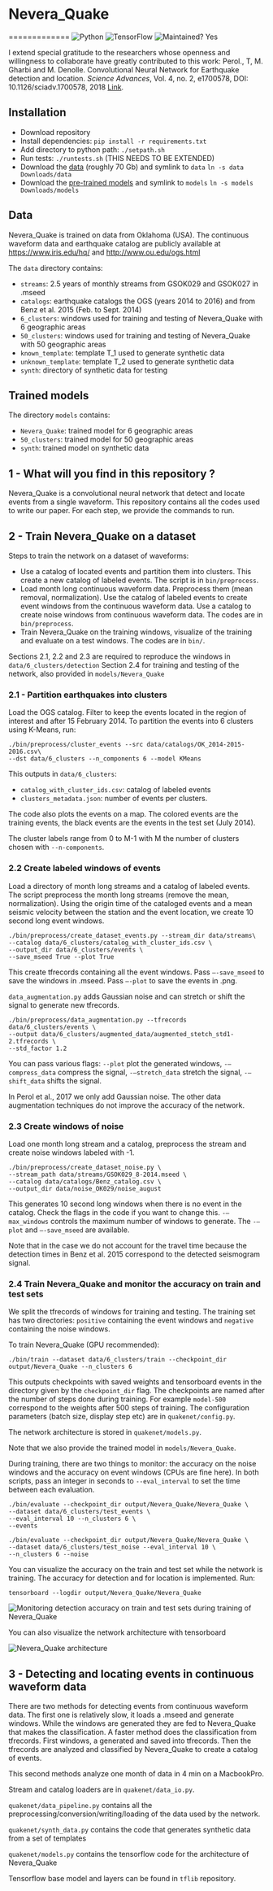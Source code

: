 
# Nevera_Quake
=============
![Python](https://img.shields.io/badge/python-3670A0?style=for-the-badge&logo=python&logoColor=ffdd54)
![TensorFlow](https://img.shields.io/badge/TensorFlow-FF6F00?style=for-the-badge&logo=tensorflow&logoColor=white)
![Maintained? Yes](https://img.shields.io/badge/Maintained%3F-yes-green.svg)






I extend special gratitude to the researchers whose openness and willingness to collaborate have greatly contributed to this work:
Perol., T, M. Gharbi and M. Denolle. Convolutional Neural Network for Earthquake detection and location. *Science Advances*, Vol. 4, no. 2, e1700578, DOI: 10.1126/sciadv.1700578, 2018 [Link](http://advances.sciencemag.org/content/4/2/e1700578).

## Installation
* Download repository
* Install dependencies: `pip install -r requirements.txt`
* Add directory to python path: `./setpath.sh`
* Run tests: `./runtests.sh` (THIS NEEDS TO BE EXTENDED)
* Download the [data](https://www.dropbox.com/sh/3p9rmi1bcpvnk5k/AAAV8n9VG_e0QXOpoofsSH0Ma?dl=0) (roughly 70 Gb) and symlink to `data` 
`ln -s data Downloads/data`
* Download the [pre-trained models](https://www.dropbox.com/sh/t9dj8mmfx1fmxfa/AABSJQke8Ao6wfRnKMvQXipta?dl=0) and symlink to `models` 
`ln -s models Downloads/models`

## Data

Nevera_Quake is trained on data from Oklahoma (USA). 
The continuous waveform data and earthquake catalog are publicly available at https://www.iris.edu/hq/ and http://www.ou.edu/ogs.html

The `data` directory contains:
* `streams`: 2.5 years of monthly streams from GSOK029 and GSOK027 in .mseed 
* `catalogs`: earthquake catalogs the OGS (years 2014 to 2016) and from Benz et al. 2015 (Feb. to Sept. 2014)
* `6_clusters`: windows used for training and testing of Nevera_Quake with 6 geographic areas
* `50_clusters`: windows used for training and testing of Nevera_Quake with 50 geographic areas
* `known_template`: template T_1 used to generate synthetic data 
* `unknown_template`: template T_2 used to generate synthetic data 
* `synth`: directory of synthetic data for testing 

## Trained models

The directory `models` contains:
* `Nevera_Quake`: trained model for 6 geographic areas 
* `50_clusters`: trained model for 50 geographic areas 
* `synth`: trained model on synthetic data

## 1 - What will you find in this repository ?

Nevera_Quake is a convolutional neural network that detect and locate events from a single waveform.
This repository contains all the codes used to write our paper. 
For each step, we provide the commands to run.

## 2 - Train Nevera_Quake on a dataset

Steps to train the network on a dataset of waveforms:

- Use a catalog of located events and partition them into clusters. This create a new catalog of labeled events. The script is in `bin/preprocess`.
- Load month long continuous waveform data. Preprocess them (mean removal, normalization). Use the catalog of labeled events to create event windows from the continuous waveform data. Use a catalog to create noise windows from continuous waveform data. The codes are in `bin/preprocess`.
- Train Nevera_Quake on the training windows, visualize of the training and evaluate on a test windows. The codes are in `bin/`.

Sections 2.1, 2.2 and 2.3 are required to reproduce the windows in `data/6_clusters/detection`
Section 2.4 for training and testing of the network, also provided in `models/Nevera_Quake`

### 2.1 - Partition earthquakes into clusters

Load the OGS catalog. 
Filter to keep the events located in the region of interest and after 15 February 2014. 
To partition the events into 6 clusters using K-Means, run:

```shell
./bin/preprocess/cluster_events --src data/catalogs/OK_2014-2015-2016.csv\
--dst data/6_clusters --n_components 6 --model KMeans
```

This outputs in `data/6_clusters`:
* `catalog_with_cluster_ids.csv`: catalog of labeled events
* `clusters_metadata.json`: number of events per clusters. 

The code also plots the events on a map. 
The colored events are the training events, the black events are the events in the test set (July 2014).

The cluster labels range from 0 to M-1 with M the number of clusters chosen with `--n-components`. 

### 2.2 Create labeled windows of events

Load a directory of month long streams and a catalog of labeled events. 
The script preprocess the month long streams (remove the mean, normalization). 
Using the origin time of the cataloged events and a mean seismic velocity between the station and the event location, we create 10 second long event windows.

```shell
./bin/preprocess/create_dataset_events.py --stream_dir data/streams\
--catalog data/6_clusters/catalog_with_cluster_ids.csv \
--output_dir data/6_clusters/events \
--save_mseed True --plot True
```

This create tfrecords containing all the event windows. 
Pass `—-save_mseed` to save the windows in .mseed. Pass `—-plot` to save the events in .png.

`data_augmentation.py` adds Gaussian noise and can stretch or shift the signal to generate new tfrecords. 

```shell
./bin/preprocess/data_augmentation.py --tfrecords data/6_clusters/events \
--output data/6_clusters/augmented_data/augmented_stetch_std1-2.tfrecords \
--std_factor 1.2
```

You can pass various flags: `--plot` plot the generated windows, `-—compress_data` compress the signal, `-—stretch_data` stretch the signal, `-—shift_data` shifts the signal. 

In Perol et al., 2017 we only add Gaussian noise. 
The other data augmentation techniques do not improve the accuracy of the network.

### 2.3 Create windows of noise

Load one month long stream and a catalog, preprocess the stream and create noise windows labeled with -1. 

```shell
./bin/preprocess/create_dataset_noise.py \
--stream_path data/streams/GSOK029_8-2014.mseed \
--catalog data/catalogs/Benz_catalog.csv \
--output_dir data/noise_OK029/noise_august
```

This generates 10 second long windows when there is no event in the catalog. 
Check the flags in the code if you want to change this. 
`-—max_windows` controls the maximum number of windows to generate. 
The `-—plot` and `—-save_mseed` are available.

Note that in the case we do not account for the travel time because the detection times in Benz et al. 2015 correspond to the detected seismogram signal.

### 2.4 Train Nevera_Quake and monitor the accuracy on train and test sets

We split the tfrecords of windows for training and testing. The training set has two directories: 
`positive` containing the event windows and `negative` containing the noise windows.

To train Nevera_Quake (GPU recommended):

```shell
./bin/train --dataset data/6_clusters/train --checkpoint_dir output/Nevera_Quake --n_clusters 6
```

This outputs checkpoints with saved weights and tensorboard events in the directory given by the `checkpoint_dir` flag.
The checkpoints are named after the number of steps done during training. 
For example `model-500` correspond to the weights after 500 steps of training. 
The configuration parameters (batch size, display step etc) are in `quakenet/config.py`. 

The network architecture is stored in `quakenet/models.py`. 

Note that we also provide the trained model in `models/Nevera_Quake`.

During training, there are two things to monitor: the accuracy on the noise windows and the accuracy on event windows (CPUs are fine here). 
In both scripts, pass an integer in seconds to `--eval_interval` to set the time between each evaluation.  

```shell
./bin/evaluate --checkpoint_dir output/Nevera_Quake/Nevera_Quake \
--dataset data/6_clusters/test_events \
--eval_interval 10 --n_clusters 6 \
--events
```

```shell
./bin/evaluate --checkpoint_dir output/Nevera_Quake/Nevera_Quake \
--dataset data/6_clusters/test_noise --eval_interval 10 \
--n_clusters 6 --noise
```

You can visualize the accuracy on the train and test set while the network is training. 
The accuracy for detection and for location is implemented. Run:

```shell
tensorboard --logdir output/Nevera_Quake/Nevera_Quake
```

![Monitoring detection accuracy on train and test sets during training of Nevera_Quake](./figures/training.png)

You can also visualize the network architecture with tensorboard

![Nevera_Quake architecture](./figures/architecture.png)

## 3 - Detecting and locating events in continuous waveform data

There are two methods for detecting events from continuous waveform data. 
The first one is relatively slow, it loads a .mseed and generate windows. While the windows are generated they are fed to Nevera_Quake that makes the classification. 
A faster method does the classification from tfrecords. First windows, a generated and saved into tfrecords. Then the tfrecords are analyzed and classified by Nevera_Quake to create a catalog of events.

This second methods analyze one month of data in 4 min on a MacbookPro.


Stream and catalog loaders are in `quakenet/data_io.py`.

`quakenet/data_pipeline.py` contains all the
preprocessing/conversion/writing/loading of the data used by the
network.

`quakenet/synth_data.py` contains the code that generates synthetic data from
a set of templates 

`quakenet/models.py` contains the tensorflow code for the architecture of Nevera_Quake

Tensorflow base model and layers can be found in `tflib` repository.
